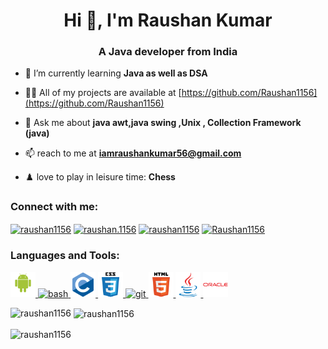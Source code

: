 <h1 align="center">Hi 👋, I'm Raushan Kumar</h1>
<h3 align="center">A Java developer from India</h3>




- 🌱 I’m currently learning **Java as well as DSA**

- 👨‍💻 All of my projects are available at [https://github.com/Raushan1156](https://github.com/Raushan1156)

- 💬 Ask me about **java awt,java swing ,Unix , Collection Framework (java)**

- 📫 reach to me at  **iamraushankumar56@gmail.com**

- ♟️ love to play in leisure time: **Chess**

<h3 align="left">Connect with me:</h3>
<p align="left">

 
  
<a href="https://linkedin.com/in/raushan1156" target="_blank"><img align="center"  alt="raushan1156" height="30" width="40" /></a>
<a href="https://instagram.com/raushan.1156" target="_blank"><img align="center" src="https://raw.githubusercontent.com/rahuldkjain/github-profile-readme-generator/master/src/images/icons/Social/instagram.svg" alt="raushan.1156" height="30" width="40" /></a>
<a href="https://auth.geeksforgeeks.org/user/raushan1156" target="blank"><img align="center" src="https://raw.githubusercontent.com/rahuldkjain/github-profile-readme-generator/master/src/images/icons/Social/geeks-for-geeks.svg" alt="raushan1156" height="30" width="40" /></a>
<a href="https://discord.gg/Raushan1156" target="blank"><img align="center" src="https://raw.githubusercontent.com/rahuldkjain/github-profile-readme-generator/master/src/images/icons/Social/discord.svg" alt="Raushan1156" height="30" width="40" /></a>
</p>

<h3 align="left">Languages and Tools:</h3>
<p align="left"> <a href="https://developer.android.com" target="_blank"> <img src="https://raw.githubusercontent.com/devicons/devicon/master/icons/android/android-original-wordmark.svg" alt="android" width="40" height="40"/> </a> <a href="https://www.gnu.org/software/bash/" target="_blank"> <img src="https://www.vectorlogo.zone/logos/gnu_bash/gnu_bash-icon.svg" alt="bash" width="40" height="40"/> </a> <a href="https://www.cprogramming.com/" target="_blank"> <img src="https://raw.githubusercontent.com/devicons/devicon/master/icons/c/c-original.svg" alt="c" width="40" height="40"/> </a> <a href="https://www.w3schools.com/css/" target="_blank"> <img src="https://raw.githubusercontent.com/devicons/devicon/master/icons/css3/css3-original-wordmark.svg" alt="css3" width="40" height="40"/> </a> <a href="https://git-scm.com/" target="_blank"> <img src="https://www.vectorlogo.zone/logos/git-scm/git-scm-icon.svg" alt="git" width="40" height="40"/> </a> <a href="https://www.w3.org/html/" target="_blank"> <img src="https://raw.githubusercontent.com/devicons/devicon/master/icons/html5/html5-original-wordmark.svg" alt="html5" width="40" height="40"/> </a> <a href="https://www.java.com" target="_blank"> <img src="https://raw.githubusercontent.com/devicons/devicon/master/icons/java/java-original.svg" alt="java" width="40" height="40"/> </a> <a href="https://www.oracle.com/" target="_blank"> <img src="https://raw.githubusercontent.com/devicons/devicon/master/icons/oracle/oracle-original.svg" alt="oracle" width="40" height="40"/> </a> </p>

<p><img align="left" src="https://github-readme-stats.vercel.app/api/top-langs?username=raushan1156&show_icons=true&locale=en&layout=compact" alt="raushan1156" /></p>

<p>&nbsp;<img align="center" src="https://github-readme-stats.vercel.app/api?username=raushan1156&show_icons=true&locale=en" alt="raushan1156" /></p>

<p><img align="center" src="https://github-readme-streak-stats.herokuapp.com/?user=raushan1156&" alt="raushan1156" /></p>
